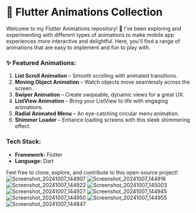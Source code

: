 
# 🚀 Flutter Animations Collection

Welcome to my Flutter Animations repository! 🎨 I’ve been exploring and experimenting with different types of animations to make mobile app experiences more interactive and delightful. Here, you'll find a range of animations that are easy to implement and fun to play with.

### ✨ Featured Animations:
1. **List Scroll Animation** – Smooth scrolling with animated transitions.
2. **Moving Object Animation** – Watch objects move seamlessly across the screen.
3. **Swiper Animation** – Create swipeable, dynamic views for a great UX.
4. **ListView Animation** – Bring your ListView to life with engaging animations.
5. **Radial Animated Menu** – An eye-catching circular menu animation.
6. **Shimmer Loader** – Enhance loading screens with this sleek shimmering effect.

### Tech Stack:
- **Framework:** Flutter
- **Language:** Dart

Feel free to clone, explore, and contribute to this open-source project!
![Screenshot_20241007_144907](https://github.com/user-attachments/assets/3295528d-b537-407f-bf37-96784aa603a6)
![Screenshot_20241007_144916](https://github.com/user-attachments/assets/3a42825b-8c57-474c-a7fb-4bd8a8061c00)
![Screenshot_20241007_144922](https://github.com/user-attachments/assets/f722e73f-79ac-40fe-9dac-7d547e65a7b2)
![Screenshot_20241007_145003](https://github.com/user-attachments/assets/d5a80a1e-3d6d-4c8b-8d88-9c756c100fbf)
![Screenshot_20241007_144927](https://github.com/user-attachments/assets/2b2d3d70-9e91-4a10-ace4-d4fe735670f8)
![Screenshot_20241007_144945](https://github.com/user-attachments/assets/69ac16af-97bf-47b7-b3bd-29f20139d709)
![Screenshot_20241007_144950](https://github.com/user-attachments/assets/83bdcf5f-ab7a-4ee3-acce-96c555306912)
![Screenshot_20241007_144955](https://github.com/user-attachments/assets/ce599ec4-9ca7-4e45-8d1d-f972b9434fb6)
![Screenshot_20241007_144847](https://github.com/user-attachments/assets/791b33d7-8464-4414-a148-05f50e8ac558)
